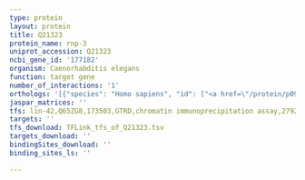 ```yaml
---
type: protein
layout: protein
title: Q21323
protein_name: rnp-3
uniprot_accession: Q21323
ncbi_gene_id: '177182'
organism: Caenorhabditis elegans
function: target gene
number_of_interactions: '1'
orthologs: '[{"species": "Homo sapiens", "id": ["<a href=\"/protein/p09012\">P09012</a>"]}, {"species": "Mus musculus", "id": ["<a href=\"/protein/q9cqi7\">Q9CQI7</a>", "<a href=\"/protein/q62189\">Q62189</a>"]}, {"species": "Rattus norvegicus", "id": ["<a href=\"/protein/q5u214\">Q5U214</a>", "<a href=\"/protein/b5deq4\">B5DEQ4</a>"]}, {"species": "Drosophila melanogaster", "id": ["<a href=\"/protein/p43332\">P43332</a>"]}, {"species": "Danio rerio", "id": ["<a href=\"/protein/q6p2t1\">Q6P2T1</a>", "<a href=\"/protein/r4gdr2\">R4GDR2</a>"]}]'
jaspar_matrices: ''
tfs: lin-42,Q65ZG8,173503,GTRD,chromatin immunoprecipitation assay,27924024%5Buid%5D,No
targets: ''
tfs_download: TFLink_tfs_of_Q21323.tsv
targets_download: ''
bindingSites_download: ''
binding_sites_ls: ''

---
```

